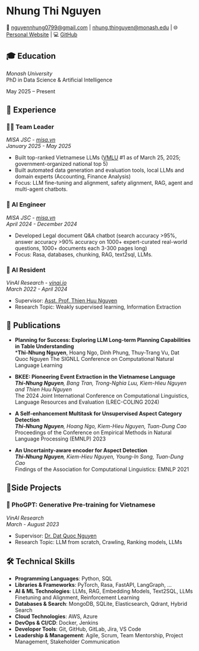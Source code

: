 # Nhung Thi Nguyen

📧 nguyennhung0799@gmail.com | nhung.thinguyen@monash.edu | 🌐 [Personal Website](https://nhungnt7.github.io/) | 💻 [GitHub](https://github.com/nhungnt7)

## 🎓 Education

*Monash University*  
PhD in Data Science & Artificial Intelligence

May 2025 – Present

## 💼 Experience

### 👨‍💼 Team Leader
*MISA JSC - [misa.vn](https://amis.misa.vn/)*  
*January 2025 - May 2025*  

- Built top-ranked Vietnamese LLMs ([VMLU](https://vmlu.ai/leaderboard) #1 as of March 25, 2025; government-organized national top 5)
- Built automated data generation and evaluation tools, local LLMs and domain experts (Accounting, Finance Analysis)
- Focus:  LLM fine-tuning and alignment, safety alignment, RAG, agent and multi-agent chatbots.

### 🧠 AI Engineer
*MISA JSC - [misa.vn](https://amis.misa.vn/)*  
*April 2024 - December 2024*  

- Developed Legal document Q&A chatbot (search accuracy >95%, answer accuracy >90% accuracy on 1000+ expert-curated real-world questions, 1000+ documents each 3-300 pages long)
- Focus: Rasa, databases, chunking, RAG, text2sql, LLMs.

### 🔬 AI Resident
*VinAI Research - [vinai.io](https://www.vinai.io/)*  
*March 2022 - April 2024*

- Supervisor: [Asst. Prof. Thien Huu Nguyen](https://ix.cs.uoregon.edu/~thien/)
- Research Topic: Weakly supervised learning, Information Extraction

## 📝 Publications

- **Planning for Success: Exploring LLM Long-term Planning Capabilities in Table Understanding**  
  ***Thi-Nhung Nguyen**, Hoang Ngo, Dinh Phung, Thuy-Trang Vu, Dat Quoc Nguyen
  The SIGNLL Conference on Computational Natural Language Learning

- **BKEE: Pioneering Event Extraction in the Vietnamese Language**  
  ***Thi-Nhung Nguyen**, Bang Tran, Trong-Nghia Luu, Kiem-Hieu Nguyen and Thien Huu Nguyen*  
  The 2024 Joint International Conference on Computational Linguistics, Language Resources and Evaluation (LREC-COLING 2024)

- **A Self-enhancement Multitask for Unsupervised Aspect Category Detection**  
  ***Thi-Nhung Nguyen**, Hoang Ngo, Kiem-Hieu Nguyen, Tuan-Dung Cao*  
  Proceedings of the Conference on Empirical Methods in Natural Language Processing (EMNLP) 2023

- **An Uncertainty-aware encoder for Aspect Detection**  
  ***Thi-Nhung Nguyen**, Kiem-Hieu Nguyen, Young-In Song, Tuan-Dung Cao*  
  Findings of the Association for Computational Linguistics: EMNLP 2021

## 🚀Side Projects

### 🤖 PhoGPT: Generative Pre-training for Vietnamese
*VinAI Research*  
*March - August 2023*  

- Supervisor: [Dr. Dat Quoc Nguyen](https://datquocnguyen.github.io/)
- Research Topic: LLM from scratch, Crawling, Ranking models, LLMs

## 🛠️ Technical Skills

- **Programming Languages**: Python, SQL
- **Libraries & Frameworks**: PyTorch, Rasa, FastAPI, LangGraph, ...
- **AI & ML Technologies**: LLMs, RAG, Embedding Models, Text2SQL, LLMs Finetuning and Alignment, Reinforcement Learning
- **Databases & Search**: MongoDB, SQLite, Elasticsearch, Qdrant, Hybrid Search
- **Cloud Technologies**: AWS, Azure
- **DevOps & CI/CD**: Docker, Jenkins
- **Developer Tools**: Git, GitHub, GitLab, Jira, VS Code
- **Leadership & Management**: Agile, Scrum, Team Mentorship, Project Management, Stakeholder Communication
